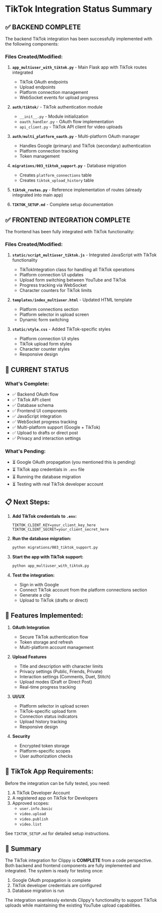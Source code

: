 # TikTok Integration Status Summary

## ✅ BACKEND COMPLETE

The backend TikTok integration has been successfully implemented with the following components:

### Files Created/Modified:

1. **`app_multiuser_with_tiktok.py`** - Main Flask app with TikTok routes integrated
   - TikTok OAuth endpoints
   - Upload endpoints
   - Platform connection management
   - WebSocket events for upload progress

2. **`auth/tiktok/`** - TikTok authentication module
   - `__init__.py` - Module initialization
   - `oauth_handler.py` - OAuth flow implementation
   - `api_client.py` - TikTok API client for video uploads

3. **`auth/multi_platform_oauth.py`** - Multi-platform OAuth manager
   - Handles Google (primary) and TikTok (secondary) authentication
   - Platform connection tracking
   - Token management

4. **`migrations/003_tiktok_support.py`** - Database migration
   - Creates `platform_connections` table
   - Creates `tiktok_upload_history` table

5. **`tiktok_routes.py`** - Reference implementation of routes (already integrated into main app)

6. **`TIKTOK_SETUP.md`** - Complete setup documentation

## ✅ FRONTEND INTEGRATION COMPLETE

The frontend has been fully integrated with TikTok functionality:

### Files Created/Modified:

1. **`static/script_multiuser_tiktok.js`** - Integrated JavaScript with TikTok functionality
   - TikTokIntegration class for handling all TikTok operations
   - Platform connection UI updates
   - Upload form switching between YouTube and TikTok
   - Progress tracking via WebSocket
   - Character counters for TikTok limits

2. **`templates/index_multiuser.html`** - Updated HTML template
   - Platform connections section
   - Platform selector in upload screen
   - Dynamic form switching

3. **`static/style.css`** - Added TikTok-specific styles
   - Platform connection UI styles
   - TikTok upload form styles
   - Character counter styles
   - Responsive design

## 🔄 CURRENT STATUS

### What's Complete:
- ✅ Backend OAuth flow
- ✅ TikTok API client
- ✅ Database schema
- ✅ Frontend UI components
- ✅ JavaScript integration
- ✅ WebSocket progress tracking
- ✅ Multi-platform support (Google + TikTok)
- ✅ Upload to drafts or direct post
- ✅ Privacy and interaction settings

### What's Pending:
- ⏳ Google OAuth propagation (you mentioned this is pending)
- ⏳ TikTok app credentials in `.env` file
- ⏳ Running the database migration
- ⏳ Testing with real TikTok developer account

## 📋 Next Steps:

1. **Add TikTok credentials to `.env`:**
   ```env
   TIKTOK_CLIENT_KEY=your_client_key_here
   TIKTOK_CLIENT_SECRET=your_client_secret_here
   ```

2. **Run the database migration:**
   ```bash
   python migrations/003_tiktok_support.py
   ```

3. **Start the app with TikTok support:**
   ```bash
   python app_multiuser_with_tiktok.py
   ```

4. **Test the integration:**
   - Sign in with Google
   - Connect TikTok account from the platform connections section
   - Generate a clip
   - Upload to TikTok (drafts or direct)

## 🚀 Features Implemented:

1. **OAuth Integration**
   - Secure TikTok authentication flow
   - Token storage and refresh
   - Multi-platform account management

2. **Upload Features**
   - Title and description with character limits
   - Privacy settings (Public, Friends, Private)
   - Interaction settings (Comments, Duet, Stitch)
   - Upload modes (Draft or Direct Post)
   - Real-time progress tracking

3. **UI/UX**
   - Platform selector in upload screen
   - TikTok-specific upload form
   - Connection status indicators
   - Upload history tracking
   - Responsive design

4. **Security**
   - Encrypted token storage
   - Platform-specific scopes
   - User authorization checks

## 📱 TikTok App Requirements:

Before the integration can be fully tested, you need:

1. A TikTok Developer Account
2. A registered app on TikTok for Developers
3. Approved scopes:
   - `user.info.basic`
   - `video.upload`
   - `video.publish`
   - `video.list`

See `TIKTOK_SETUP.md` for detailed setup instructions.

## 🎉 Summary

The TikTok integration for Clippy is **COMPLETE** from a code perspective. Both backend and frontend components are fully implemented and integrated. The system is ready for testing once:

1. Google OAuth propagation is complete
2. TikTok developer credentials are configured
3. Database migration is run

The integration seamlessly extends Clippy's functionality to support TikTok uploads while maintaining the existing YouTube upload capabilities.
